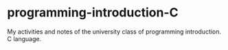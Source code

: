 # programming-introduction-C
My activities and notes of the university class of programming introduction.
C language.
